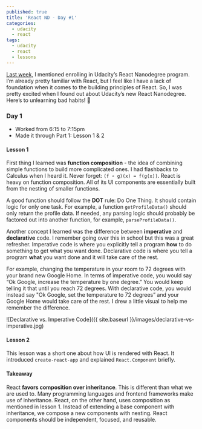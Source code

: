 ```yaml
---
published: true
title: 'React ND - Day #1'
categories:
  - udacity 
  - react
tags:
  - udacity 
  - react 
  - lessons
---
```

[Last week][1], I mentioned enrolling in Udacity’s React Nanodegree program. I’m already pretty familiar with React, but I feel like I have a lack of foundation when it comes to the building principles of React. So, I was pretty excited when I found out about Udacity’s new React Nanodegree. Here’s to unlearning bad habits! 🍻

### Day 1
- Worked from 6:15 to 7:15pm
- Made it through Part 1: Lesson 1 & 2

#### Lesson 1
First thing I learned was **function composition** - the idea of combining simple functions to build more complicated ones. I had flashbacks to Calculus when I heard it. Never forget: `(f ∘ g)(x) = f(g(x))`. React is heavy on function composition. All of its UI components are essentially built from the nesting of smaller functions.

A good function should follow the **DOT** rule: Do One Thing. It should contain logic for only one task. For example, a function `getProfileData()` should only return the profile data. If needed, any parsing logic should probably be factored out into another function, for example, `parseProfileData()`. 

Another concept I learned was the difference between **imperative** and **declarative** code. I remember going over this in school but this was a great refresher. Imperative code is where you explicitly tell a program **how** to do something to get what you want done. Declarative code is where you tell a program **what** you want done and it will take care of the rest. 

For example, changing the temperature in your room to 72 degrees with your brand new Google Home. In terms of imperative code, you would say “Ok Google, increase the temperature by one degree.” You would keep telling it that until you reach 72 degrees. With declarative code, you would instead say "Ok Google, set the temperature to 72 degrees” and your Google Home would take care of the rest. I drew a little visual to help me remember the difference. 

![Declarative vs. Imperative Code]({{ site.baseurl }}/images/declarative-vs-imperative.jpg)

#### Lesson 2
This lesson was a short one about how UI is rendered with React. It introduced `create-react-app` and explained `React.Component` briefly. 

#### Takeaway 
React **favors composition over inheritance**. This is different than what we are used to. Many programming languages and frontend frameworks make use of inheritance. React, on the other hand, uses composition as mentioned in lesson 1. Instead of extending a base component with inheritance, we compose a new components with nesting. React components should be independent, focused, and reusable. 

[1]: https://github.com/sharynneazhar/blog/blob/master/_posts/2017-07-23-udacity-discovery-week.markdown
